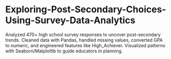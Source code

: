 # Exploring-Post-Secondary-Choices-Using-Survey-Data-Analytics
Analyzed 470+ high school survey responses to uncover post-secondary trends. Cleaned data with Pandas, handled missing values, converted GPA to numeric, and engineered features like High_Achiever. Visualized patterns with Seaborn/Matplotlib to guide educators in planning.
